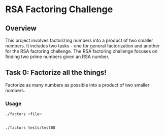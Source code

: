 # RSA Factoring Challenge

## Overview

This project involves factorizing numbers into a product of two smaller numbers. It includes two tasks - one for general factorization and another for the RSA factoring challenge. The RSA factoring challenge focuses on finding two prime numbers given an RSA number.

## Task 0: Factorize all the things!

Factorize as many numbers as possible into a product of two smaller numbers.

### Usage

```bash
./factors <file>


./factors tests/test00



